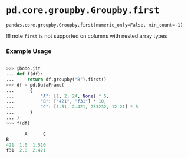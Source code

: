# `pd.core.groupby.Groupby.first`

`pandas.core.groupby.Groupby.first(numeric_only=False, min_count=-1)`


!!! note
    `first` is not supported on columns with nested array types


### Example Usage

```py

>>> @bodo.jit
... def f(df):
...     return df.groupby("B").first()
>>> df = pd.DataFrame(
...      {
...          "A": [1, 2, 24, None] * 5,
...          "B": ["421", "f31"] * 10,
...          "C": [1.51, 2.421, 233232, 12.21] * 5
...      }
... )
>>> f(df)

       A      C
B
421  1.0  1.510
f31  2.0  2.421
```
  

